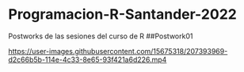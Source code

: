 # Programacion-R-Santander-2022
Postworks de las sesiones del curso de R
##Postwork01

https://user-images.githubusercontent.com/15675318/207393969-d2c66b5b-114e-4c33-8e65-93f421a6d226.mp4

